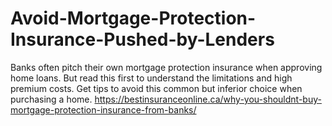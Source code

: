 # Avoid-Mortgage-Protection-Insurance-Pushed-by-Lenders
Banks often pitch their own mortgage protection insurance when approving home loans. But read this first to understand the limitations and high premium costs.  Get tips to avoid this common but inferior choice when purchasing a home.  https://bestinsuranceonline.ca/why-you-shouldnt-buy-mortgage-protection-insurance-from-banks/
